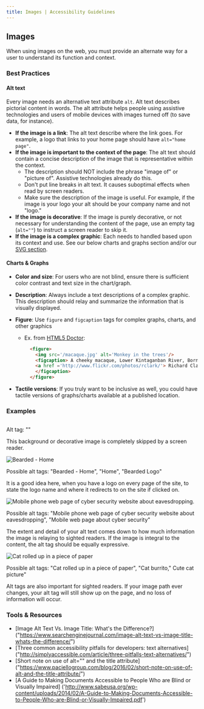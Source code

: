 ```yaml
---
title: Images | Accessibility Guidelines
---
```

## Images

When using images on the web, you must provide an alternate way for a user to understand its function and context.

### Best Practices
#### Alt text
Every image needs an alternative text attribute `alt`. Alt text describes pictorial content in words. The alt attribute helps people using assistive technologies and users of mobile devices with images turned off (to save data, for instance).

* **If the image is a link**: The alt text describe where the link goes. For example, a logo that links to your home page should have `alt="home page"`.
* **If the image is important to the context of the page**: The alt text should contain a concise description of the image that is representative within the context.
    * The description should NOT include the phrase "image of" or "picture of". Assistive technologies already do this.
    * Don't put line breaks in alt text. It causes suboptimal effects when read by screen readers.
    * Make sure the description of the image is useful. For example, if the image is your logo your alt should be your company name and not "logo."
* **If the image is decorative**: If the image is purely decorative, or not necessary for understanding the content of the page, use an empty tag (`alt=""`) to instruct a screen reader to skip it.
* **If the image is a complex graphic**: Each needs to handled based upon its context and use. See our below charts and graphs section and/or our <a href='/code/svg'>SVG section</a>.

#### Charts &amp; Graphs

* **Color and size**: For users who are not blind, ensure there is sufficient color contrast and text size in the chart/graph.
* **Description**: Always include a text descriptions of a complex graphic. This description should relay and summarize the information that is visually displayed.
* **Figure**: Use `figure` and `figcaption` tags for complex graphs, charts, and other graphics
    * Ex. from <a href='http://html5doctor.com/the-figure-figcaption-elements/'> HTML5 Doctor</a>:

      ```html
        <figure>
          <img src='/macaque.jpg' alt='Monkey in the trees'/>
          <figcaption> A cheeky macaque, Lower Kintaganban River, Borneo. Original by
          <a href ='http://www.flickr.com/photos/rclark/'> Richard Clark </a>
          </figcaption>
        </figure>
      ```

* **Tactile versions**: If you truly want to be inclusive as well, you could have tactile versions of graphs/charts available at a published location.

### Examples

<div class="image-grid">
  <div class="image-item">
    <img alt="" src="http://s4.wallippo.com/thumbs/100000/geometric-abstract-wallpaper-2-16-10-1f355522032c3c585e95716ea6e13941.jpeg"/>
    <p>Alt tag: ""</p>
    <p>This background or decorative image is completely skipped by a screen reader.</p>
  </div>
  <div class="image-item">
    <img alt="Bearded - Home" src="http://www.bearded.com/images/bearded-logo.svg"/>
    <p>Possible alt tags: "Bearded - Home", "Home", "Bearded Logo"</p>
    <p>It is a good idea here, when you have a logo on every page of the site, to state the logo name and where it redirects to on the site if clicked on.</p>
  </div>
  <div class="image-item">
    <img alt="Mobile phone web page of cyber security website about eavesdropping." src="http://www.bearded.com/images/phone-1.png"/>
    <p>Possible alt tags: "Mobile phone web page of cyber security website about eavesdropping", "Mobile web page about cyber security"</p>
    <p>The extent and detail of your alt text comes down to how much information the image is relaying to sighted readers.  If the image is integral to the content, the alt tag should be equally expressive. </p>
  </div>
  <div class="image-item">
    <img alt="Cat rolled up in a piece of paper" src="http://file.nekogazou.ni-moe.com/Img/1426582542/"/>
    <p>Possible alt tags: "Cat rolled up in a piece of paper", "Cat burrito," Cute cat picture"</p>
    <p>Alt tags are also important for sighted readers.  If your image path ever changes, your alt tag will still show up on the page, and no loss of information will occur.</p>
  </div>
</div>


### Tools &amp; Resources
* [Image Alt Text Vs. Image Title: What's the Difference?] ("https://www.searchenginejournal.com/image-alt-text-vs-image-title-whats-the-difference/")
* [Three common accessibility pitfalls for developers: text alternatives] ("http://simplyaccessible.com/article/three-pitfalls-text-alternatives/")
* [Short note on use of alt="" and the title attribute] ("https://www.paciellogroup.com/blog/2016/02/short-note-on-use-of-alt-and-the-title-attribute/")
* [A Guide to Making Documents Accessible to People Who are Blind or Visually Impaired] ('http://www.sabeusa.org/wp-content/uploads/2014/02/A-Guide-to-Making-Documents-Accessible-to-People-Who-are-Blind-or-Visually-Impaired.pdf')
